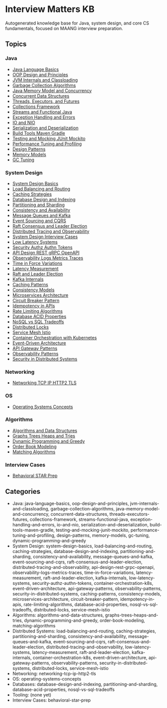 # Interview Matters KB

Autogenerated knowledge base for Java, system design, and core CS fundamentals, focused on MAANG interview preparation.

## Topics

### Java
- [Java Language Basics](java/java-language-basics/README.md)
- [OOP Design and Principles](java/oop-design-and-principles/README.md)
- [JVM Internals and Classloading](java/jvm-internals-and-classloading/README.md)
- [Garbage Collection Algorithms](java/garbage-collection-algorithms/README.md)
- [Java Memory Model and Concurrency](java/java-memory-model-and-concurrency/README.md)
- [Concurrent Data Structures](java/concurrent-data-structures/README.md)
- [Threads, Executors, and Futures](java/threads-executors-futures/README.md)
- [Collections Framework](java/collections-framework/README.md)
- [Streams and Functional Java](java/streams-functional-java/README.md)
- [Exception Handling and Errors](java/exception-handling-and-errors/README.md)
- [IO and NIO](java/io-and-nio/README.md)
- [Serialization and Deserialization](java/serialization-and-deserialization/README.md)
- [Build Tools Maven Gradle](java/build-tools-maven-gradle/README.md)
- [Testing and Mocking JUnit Mockito](java/testing-and-mocking-junit-mockito/README.md)
- [Performance Tuning and Profiling](java/performance-tuning-and-profiling/README.md)
- [Design Patterns](java/design-patterns/README.md)
- [Memory Models](java/memory-models/README.md)
- [GC Tuning](java/gc-tuning/README.md)

### System Design
- [System Design Basics](system-design/system-design-basics/README.md)
- [Load Balancing and Routing](system-design/load-balancing-and-routing/README.md)
- [Caching Strategies](system-design/caching-strategies/README.md)
- [Database Design and Indexing](system-design/database-design-and-indexing/README.md)
- [Partitioning and Sharding](system-design/partitioning-and-sharding/README.md)
- [Consistency and Availability](system-design/consistency-and-availability/README.md)
- [Message Queues and Kafka](system-design/message-queues-and-kafka/README.md)
- [Event Sourcing and CQRS](system-design/event-sourcing-and-cqrs/README.md)
- [Raft Consensus and Leader Election](system-design/raft-consensus-and-leader-election/README.md)
- [Distributed Tracing and Observability](system-design/distributed-tracing-and-observability/README.md)
- [System Design Interview Cases](system-design/system-design-interview-cases/README.md)
- [Low Latency Systems](system-design/low-latency-systems/README.md)
- [Security Authz Authn Tokens](system-design/security-authz-authn-tokens/README.md)
- [API Design REST gRPC OpenAPI](system-design/api-design-rest-grpc-openapi/README.md)
- [Observability Logs Metrics Traces](system-design/observability-logs-metrics-traces/README.md)
- [Time in Force Variations](system-design/time-in-force-variations/README.md)
- [Latency Measurement](system-design/latency-measurement/README.md)
- [Raft and Leader Election](system-design/raft-and-leader-election/README.md)
- [Kafka Internals](system-design/kafka-internals/README.md)
- [Caching Patterns](system-design/caching-patterns/README.md)
- [Consistency Models](system-design/consistency-models/README.md)
- [Microservices Architecture](system-design/microservices-architecture/README.md)
- [Circuit Breaker Pattern](system-design/circuit-breaker-pattern/README.md)
- [Idempotency in APIs](system-design/idempotency-in-apis/README.md)
- [Rate Limiting Algorithms](system-design/rate-limiting-algorithms/README.md)
- [Database ACID Properties](system-design/database-acid-properties/README.md)
- [NoSQL vs SQL Tradeoffs](system-design/nosql-vs-sql-tradeoffs/README.md)
- [Distributed Locks](system-design/distributed-locks/README.md)
- [Service Mesh Istio](system-design/service-mesh-istio/README.md)
- [Container Orchestration with Kubernetes](system-design/container-orchestration-k8s/README.md)
- [Event-Driven Architecture](system-design/event-driven-architecture/README.md)
- [API Gateway Patterns](system-design/api-gateway-patterns/README.md)
- [Observability Patterns](system-design/observability-patterns/README.md)
- [Security in Distributed Systems](system-design/security-in-distributed-systems/README.md)

### Networking
- [Networking TCP IP HTTP2 TLS](networking/networking-tcp-ip-http2-tls/README.md)

### OS
- [Operating Systems Concepts](os/operating-systems-concepts/README.md)

### Algorithms
- [Algorithms and Data Structures](algorithms/algorithms-and-data-structures/README.md)
- [Graphs Trees Heaps and Tries](algorithms/graphs-trees-heaps-and-tries/README.md)
- [Dynamic Programming and Greedy](algorithms/dynamic-programming-and-greedy/README.md)
- [Order Book Modeling](algorithms/order-book-modeling/README.md)
- [Matching Algorithms](algorithms/matching-algorithms/README.md)

### Interview Cases
- [Behavioral STAR Prep](interview-cases/behavioral-star-prep/README.md)

## Categories

- Java: java-language-basics, oop-design-and-principles, jvm-internals-and-classloading, garbage-collection-algorithms, java-memory-model-and-concurrency, concurrent-data-structures, threads-executors-futures, collections-framework, streams-functional-java, exception-handling-and-errors, io-and-nio, serialization-and-deserialization, build-tools-maven-gradle, testing-and-mocking-junit-mockito, performance-tuning-and-profiling, design-patterns, memory-models, gc-tuning, dynamic-programming-and-greedy
- System Design: system-design-basics, load-balancing-and-routing, caching-strategies, database-design-and-indexing, partitioning-and-sharding, consistency-and-availability, message-queues-and-kafka, event-sourcing-and-cqrs, raft-consensus-and-leader-election, distributed-tracing-and-observability, api-design-rest-grpc-openapi, observability-logs-metrics-traces, time-in-force-variations, latency-measurement, raft-and-leader-election, kafka-internals, low-latency-systems, security-authz-authn-tokens, container-orchestration-k8s, event-driven-architecture, api-gateway-patterns, observability-patterns, security-in-distributed-systems, caching-patterns, consistency-models, microservices-architecture, circuit-breaker-pattern, idempotency-in-apis, rate-limiting-algorithms, database-acid-properties, nosql-vs-sql-tradeoffs, distributed-locks, service-mesh-istio
- Algorithms: algorithms-and-data-structures, graphs-trees-heaps-and-tries, dynamic-programming-and-greedy, order-book-modeling, matching-algorithms
- Distributed Systems: load-balancing-and-routing, caching-strategies, partitioning-and-sharding, consistency-and-availability, message-queues-and-kafka, event-sourcing-and-cqrs, raft-consensus-and-leader-election, distributed-tracing-and-observability, low-latency-systems, latency-measurement, raft-and-leader-election, kafka-internals, container-orchestration-k8s, event-driven-architecture, api-gateway-patterns, observability-patterns, security-in-distributed-systems, distributed-locks, service-mesh-istio
- Networking: networking-tcp-ip-http2-tls
- OS: operating-systems-concepts
- Databases: database-design-and-indexing, partitioning-and-sharding, database-acid-properties, nosql-vs-sql-tradeoffs
- Tooling: (none yet)
- Interview Cases: behavioral-star-prep